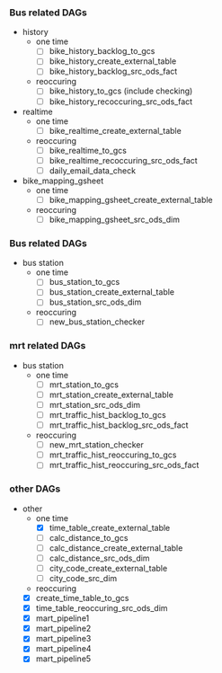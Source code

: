### Bus related DAGs
- history
  - one time
    - [ ] bike_history_backlog_to_gcs
    - [ ] bike_history_create_external_table
    - [ ] bike_history_backlog_src_ods_fact
  - reoccuring
    - [ ] bike_history_to_gcs (include checking)
    - [ ] bike_history_recoccuring_src_ods_fact
- realtime
  - one time
    - [ ] bike_realtime_create_external_table
  - reoccuring
    - [ ] bike_realtime_to_gcs
    - [ ] bike_realtime_recoccuring_src_ods_fact
    - [ ] daily_email_data_check
- bike_mapping_gsheet
  - one time
    - [ ] bike_mapping_gsheet_create_external_table
  - reoccuring
    - [ ] bike_mapping_gsheet_src_ods_dim

### Bus related DAGs
- bus station
  - one time
    - [ ] bus_station_to_gcs
    - [ ] bus_station_create_external_table
    - [ ] bus_station_src_ods_dim
  - reoccuring
    - [ ] new_bus_station_checker
### mrt related DAGs
- bus station
  - one time
    - [ ] mrt_station_to_gcs
    - [ ] mrt_station_create_external_table
    - [ ] mrt_station_src_ods_dim
    - [ ] mrt_traffic_hist_backlog_to_gcs
    - [ ] mrt_traffic_hist_backlog_src_ods_fact
  - reoccuring
    - [ ] new_mrt_station_checker
    - [ ] mrt_traffic_hist_reoccuring_to_gcs
    - [ ] mrt_traffic_hist_reoccuring_src_ods_fact
### other DAGs
- other
  - one time
    - [x] time_table_create_external_table
    - [ ] calc_distance_to_gcs
    - [ ] calc_distance_create_external_table
    - [ ] calc_distance_src_ods_dim
    - [ ] city_code_create_external_table
    - [ ] city_code_src_dim
  -  reoccuring
    - [x] create_time_table_to_gcs
    - [x] time_table_reoccuring_src_ods_dim
    - [x] mart_pipeline1
    - [x] mart_pipeline2
    - [x] mart_pipeline3
    - [x] mart_pipeline4
    - [x] mart_pipeline5
